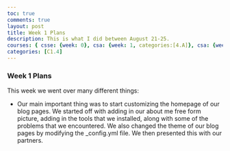 ```yaml
---
toc: true
comments: true
layout: post
title: Week 1 Plans
description: This is what I did between August 21-25.
courses: { csse: {week: 0}, csa: {week: 1, categories:[4.A]}, csa: {week: 0} }
categories: [C1.4]
---
```


### Week 1 Plans 
This week we went over many different things:
- Our main important thing was to start customizing the homepage of our blog pages. We started off with adding in our about me free form picture, adding in the tools that we installed, along with some of the problems that we encountered. We also changed the theme of our blog pages by modifying the _config.yml file. We then presented this with our partners.